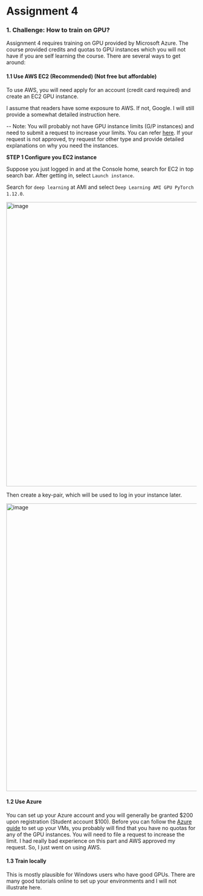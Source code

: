 # Assignment 4

### 1. Challenge: How to train on GPU?
Assignment 4 requires training on GPU provided by Microsoft Azure. The course provided credits and quotas to GPU instances which you will not have if you are self learning the course. There are several ways to get around:

#### 1.1 Use AWS EC2 (Recommended) (Not free but affordable)

To use AWS, you will need apply for an account (credit card required) and create an EC2 GPU instance.

I assume that readers have some exposure to AWS. If not, Google. I will still provide a somewhat detailed instruction here.

-- Note: You will probably not have GPU instance limits (G/P instances) and need to submit a request to increase your limits. You can refer [here](https://aws.amazon.com/premiumsupport/knowledge-center/ec2-instance-limit/). If your request is not approved, try request for other type and provide detailed explanations on why you need the instances.

**STEP 1 Configure you EC2 instance**

Suppose you just logged in and at the Console home, search for EC2 in top search bar. After getting in, select `Launch instance`.

Search for `deep learning` at AMI and select `Deep Learning AMI GPU PyTorch 1.12.0`.

<img width="752" alt="image" src="https://user-images.githubusercontent.com/91235078/189548302-ead36516-056a-40df-908f-35f5330ed219.png">

Then create a key-pair, which will be used to log in your instance later.

<img width="761" alt="image" src="https://user-images.githubusercontent.com/91235078/189548385-33745678-9e09-4b86-ad15-d54d6f098216.png">




#### 1.2 Use Azure

You can set up your Azure account and you will generally be granted $200 upon registration (Student account $100). Before you can follow the [Azure guide](https://github.com/daviddwlee84/Stanford-CS224n-NLP/blob/master/Assignments/AzureGuide.pdf) to set up your VMs, you probably will find that you have no quotas for any of the GPU instances. You will need to file a request to increase the limit. I had really bad experience on this part and AWS approved my request. So, I just went on using AWS.

#### 1.3 Train locally 

This is mostly plausible for Windows users who have good GPUs. There are many good tutorials online to set up your environments and I will not illustrate here.



